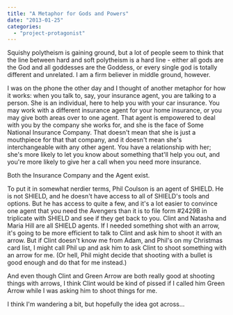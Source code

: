 ```yaml
---
title: "A Metaphor for Gods and Powers"
date: "2013-01-25"
categories: 
  - "project-protagonist"
---
```


Squishy polytheism is gaining ground, but a lot of people seem to think that the line between hard and soft polytheism is a hard line - either all gods are the God and all goddesses are the Goddess, or every single god is totally different and unrelated. I am a firm believer in middle ground, however.

I was on the phone the other day and I thought of another metaphor for how it works: when you talk to, say, your insurance agent, you are talking to a person. She is an individual, here to help you with your car insurance. You may work with a different insurance agent for your home insurance, or you may give both areas over to one agent. That agent is empowered to deal with you by the company she works for, and she is the face of Some National Insurance Company. That doesn't mean that she is just a mouthpiece for that that company, and it doesn't mean she's interchangeable with any other agent. You have a relationship with her; she's more likely to let you know about something that'll help you out, and you're more likely to give her a call when you need more insurance.

Both the Insurance Company and the Agent exist.

To put it in somewhat nerdier terms, Phil Coulson is an agent of SHIELD. He is not SHIELD, and he doesn't have access to all of SHIELD's tools and options. But he has access to quite a few, and it's a lot easier to convince one agent that you need the Avengers than it is to file form #2429B in triplicate with SHIELD and see if they get back to you. Clint and Natasha and Maria Hill are all SHIELD agents. If I needed something shot with an arrow, it's going to be more efficient to talk to Clint and ask him to shoot it with an arrow. But if Clint doesn't know me from Adam, and Phil's on my Christmas card list, I might call Phil up and ask him to ask Clint to shoot something with an arrow for me. (Or hell, Phil might decide that shooting with a bullet is good enough and do that for me instead.)

And even though Clint and Green Arrow are both really good at shooting things with arrows, I think Clint would be kind of pissed if I called him Green Arrow while I was asking him to shoot things for me.

I think I'm wandering a bit, but hopefully the idea got across...

